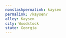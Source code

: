 ```yaml
---
﻿nonslashpermalink: kaysen
permalink: /kaysen/
alley: Kaysen
city: Woodstock
state: Georgia
---
```

